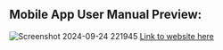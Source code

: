## Mobile App User Manual Preview:
![Screenshot 2024-09-24 221945](https://github.com/user-attachments/assets/22781ffd-97dd-445b-9c59-c60f52696946)
[Link to website here](https://www.canva.com/design/DAGO3rMOpj0/445qZZtKaiZzAbegE4D8mg/edit)


